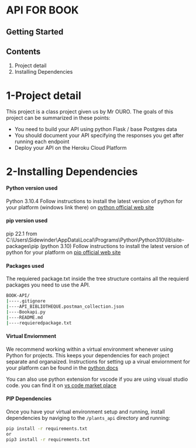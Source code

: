# API FOR BOOK
## Getting Started
## Contents

1. Project detail
2. Installing Dependencies

# 1-Project detail
This project is a class project given us by Mr OURO. The goals of this project can be summarized in these points:
- You need to build your API using python Flask / base
Postgres data
- You should document your API specifying the responses you
get after running each endpoint
- Deploy your API on the Heroku Cloud Platform

# 2-Installing Dependencies

#### Python version used
Python 3.10.4
Follow instructions to install the latest version of python for your platform (windows link there) on [python official web site](https://www.python.org/downloads/)
#### pip version used
pip 22.1 from C:\Users\Sidewinder\AppData\Local\Programs\Python\Python310\lib\site-packages\pip (python 3.10)
Follow instructions to install the latest version of python for your platform on [pip official web site](https://pip.pypa.io/en/stable/cli/pip_download/)
#### Packages used
The requiered package.txt inside the tree structure contains all the requierd packages you need to use the API.


```bash
BOOK-API/
|----.gitignore
|----API_BIBLIOTHEQUE.postman_collection.json
|----Bookapi.py
|----README.md
|----requieredpackage.txt 
```

#### Virtual Enviornment

We recommend working within a virtual environment whenever using Python for projects. This keeps your dependencies for each project separate and organaized. Instructions for setting up a virual enviornment for your platform can be found in the [python docs](https://packaging.python.org/guides/installing-using-pip-and-virtual-environments/)

You can also use python extension for vscode if you are using visual studio code. you can find it on [vs code market place](https://marketplace.visualstudio.com/items?itemName=ms-python.python ) 

#### PIP Dependencies

Once you have your virtual environment setup and running, install dependencies by naviging to the `/plants_api` directory and running:

```bash
pip install -r requirements.txt
or
pip3 install -r requirements.txt
```